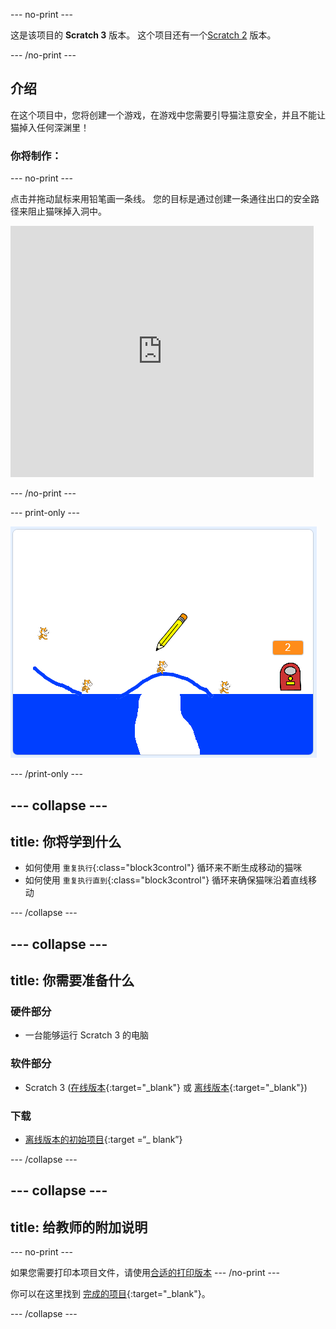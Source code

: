 --- no-print ---

这是该项目的 **Scratch 3** 版本。 这个项目还有一个[Scratch 2](https://projects.raspberrypi.org/zh-CN/projects/cats-scratch2) 版本。

--- /no-print ---

## 介绍

在这个项目中，您将创建一个游戏，在游戏中您需要引导猫注意安全，并且不能让猫掉入任何深渊里！

### 你将制作：

--- no-print ---

点击并拖动鼠标来用铅笔画一条线。 您的目标是通过创建一条通往出口的安全路径来阻止猫咪掉入洞中。

<div class="scratch-preview">
  <iframe allowtransparency="true" width="485" height="402" src="https://scratch.mit.edu/projects/embed/382880179/?autostart=false" frameborder="0" scrolling="no"></iframe>
</div>

--- /no-print ---

--- print-only ---

![项目完成](images/cats-finished.png)

--- /print-only ---

--- collapse ---
---
title: 你将学到什么
---

+ 如何使用 `重复执行`{:class="block3control"} 循环来不断生成移动的猫咪
+ 如何使用 `重复执行直到`{:class="block3control"} 循环来确保猫咪沿着直线移动

--- /collapse ---

--- collapse ---
---
title: 你需要准备什么
---

### 硬件部分

+ 一台能够运行 Scratch 3 的电脑

### 软件部分

+ Scratch 3 ([在线版本](https://rpf.io/scratchon){:target="_blank"} 或 [离线版本](https://rpf.io/scratchoff){:target="_blank"})

### 下载

+ [离线版本的初始项目](https://rpf.io/p/zh-CN/cats-go){:target =“_ blank”}

--- /collapse ---

--- collapse ---
---
title: 给教师的附加说明
---

--- no-print ---

如果您需要打印本项目文件，请使用[合适的打印版本](https://projects.raspberrypi.org/zh-CN/projects/cats/print) 
--- /no-print ---

你可以在这里找到 [完成的项目](https://rpf.io/p/zh-CN/cats-get){:target="_blank"}。

--- /collapse ---